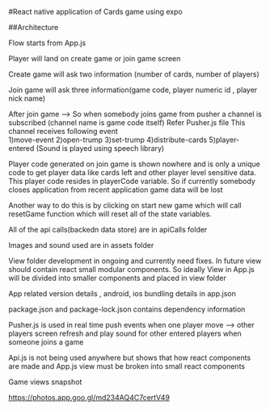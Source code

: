 #React native application of Cards game using expo 

##Architecture

Flow starts from App.js

Player will land on create game or join game screen

Create game will ask two information (number of cards, number of players)

Join game will ask three information(game code, player numeric id , player nick name)

After join game --> So when somebody joins game from pusher a channel is subscribed (channel name is game code itself)
Refer Pusher.js file
This channel receives following event  
1)move-event
2)open-trump
3)set-trump
4)distribute-cards
5)player-entered (Sound is played using speech library)


Player code generated on join game is shown nowhere and is only a unique code to get player data like cards left and other
player level sensitive data. This player code resides in playerCode variable. So if currently somebody closes application
from recent application game data will be lost

Another way to do this is by clicking on start new game which will call resetGame function which will reset all of the state
variables.



All of the api calls(backedn data store) are in apiCalls folder

Images and sound used are in assets folder

View folder development in ongoing and currently need fixes. In future view should contain react small modular
components. So ideally View in App.js will be divided into smaller components and placed in view folder

App related version details , android, ios bundling details in app.json

package.json and package-lock.json contains dependency information

Pusher.js is used in real time push events when one player move --> other players screen refresh and play sound
for other entered players when someone joins a game

Api.js is not being used anywhere but shows that how react components are made and App.js view must be broken
into small react components

Game views snapshot

https://photos.app.goo.gl/md234AQ4C7certV49



